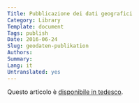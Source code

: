 ```yaml
---
Title: Pubblicazione dei dati geografici
Category: Library
Template: document
Tags: publish
Date: 2016-06-24
Slug: geodaten-publikation
Authors:
Summary:
Lang: it
Untranslated: yes
---
```


Questo articolo è [disponibile in tedesco](/de/library/geodaten-publikation).
